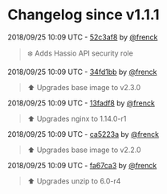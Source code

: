 # Changelog since v1.1.1

2018/09/25 10:09 UTC - [52c3af8](https://github.com/hassio-addons/addon-happy-bubbles/commit/52c3af81119373cd73a087589419737871482fc7) by [@frenck](https://github.com/frenck)
> :snowflake: Adds Hassio API security role 

2018/09/25 10:09 UTC - [34fd1bb](https://github.com/hassio-addons/addon-happy-bubbles/commit/34fd1bb87d1c4f0e7670376c96cfb4f3e7add2c1) by [@frenck](https://github.com/frenck)
> :arrow_up: Upgrades base image to v2.3.0 

2018/09/25 10:09 UTC - [13fadf8](https://github.com/hassio-addons/addon-happy-bubbles/commit/13fadf8dbb2d3ff8ca5ca8c7ee0b0f8d0230befa) by [@frenck](https://github.com/frenck)
> :arrow_up: Upgrades nginx to 1.14.0-r1 

2018/09/25 10:09 UTC - [ca5223a](https://github.com/hassio-addons/addon-happy-bubbles/commit/ca5223ad4f9302c02b86b6ec06615db05fa84e71) by [@frenck](https://github.com/frenck)
> :arrow_up: Upgrades base image to v2.2.0 

2018/09/25 10:09 UTC - [fa67ca3](https://github.com/hassio-addons/addon-happy-bubbles/commit/fa67ca3a99027d218e174529fb17dacf5d2b8323) by [@frenck](https://github.com/frenck)
> :arrow_up: Upgrades unzip to 6.0-r4 

